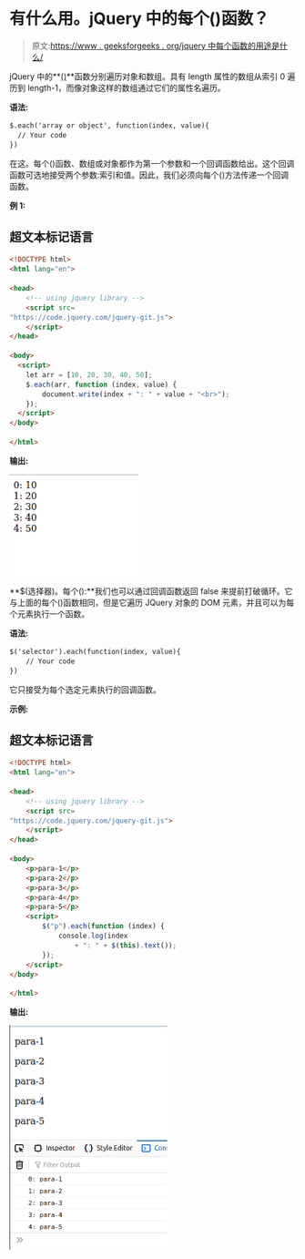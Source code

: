 # 有什么用。jQuery 中的每个()函数？

> 原文:[https://www . geeksforgeeks . org/jquery 中每个函数的用途是什么/](https://www.geeksforgeeks.org/what-is-the-use-of-each-function-in-jquery/)

jQuery 中的**[()](https://www.geeksforgeeks.org/jquery-misc-each-method/)**函数分别遍历对象和数组。具有 length 属性的数组从索引 0 遍历到 length-1，而像对象这样的数组通过它们的属性名遍历。

**语法:**

```html
$.each('array or object', function(index, value){
  // Your code
})
```

在这。每个()函数、数组或对象都作为第一个参数和一个回调函数给出。这个回调函数可选地接受两个参数:索引和值。因此，我们必须向每个()方法传递一个回调函数。

**例 1:**

## 超文本标记语言

```html
<!DOCTYPE html>
<html lang="en">

<head>
    <!-- using jquery library -->
    <script src=
"https://code.jquery.com/jquery-git.js">
    </script>
</head>

<body>
  <script>
    let arr = [10, 20, 30, 40, 50];
    $.each(arr, function (index, value) {
        document.write(index + ": " + value + "<br>");
    });
  </script>
</body>

</html>
```

**输出:**

![](img/ca4ec2c93f95a6435434bc779974312f.png)

**$(选择器)。每个():**我们也可以通过回调函数返回 false 来提前打破循环。它与上面的每个()函数相同，但是它遍历 JQuery 对象的 DOM 元素，并且可以为每个元素执行一个函数。

**语法:**

```html
$('selector').each(function(index, value){
    // Your code
})
```

它只接受为每个选定元素执行的回调函数。

**示例:**

## 超文本标记语言

```html
<!DOCTYPE html>
<html lang="en">

<head>
    <!-- using jquery library -->
    <script src=
"https://code.jquery.com/jquery-git.js">
    </script>
</head>

<body>
    <p>para-1</p>
    <p>para-2</p>
    <p>para-3</p>
    <p>para-4</p>
    <p>para-5</p>
    <script>
        $("p").each(function (index) {
            console.log(index 
                + ": " + $(this).text());
        });
    </script>
</body>

</html>
```

**输出:**

![](img/3e8cd1224d04140fb61fb4e35e7fcc34.png)